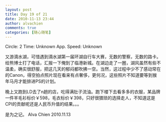 ```yaml
---
layout: post
title: Day 19 of 21
date: 2010-11-13 23:44
author: alvachien
comments: true
categories: [随心随笔]
---
```

Circle: 2
Time: Unknown
App. Speed: Unknown

又游滴水湖，可惜遇到滴水湖第一届环湖自行车大赛，无数的警察，无数的路卡。给熊博士打了电话，汇报一下俺到了临港新城。在湖边走了一圈，湖风虽然有些不温柔，确实很舒服，把这几天的郁闷都吹拂一空。当然，这过程中少不了感动常在的Canon，得空拍点照片现在看来有点奢侈，更何况，这些照片不知道要等到猴年马月才能排进PS的计划。

晚上又跑到LD去了n趟的店，吃得满肚子流油。跑下楼下去看多多的衣服，某品牌一件羊毛衫标价￥598，毛衣标价￥398，只好很猥琐的选择走人，不知道这是CPI的贡献呢还是人民币升值的结果。。。

是为之记。
Alva Chien
2010.11.13
